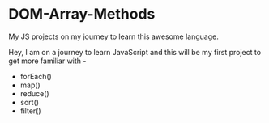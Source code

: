 # DOM-Array-Methods
My JS projects on my journey to learn this awesome language.

Hey, I am on a journey to learn JavaScript and this will be my first project to get more familiar with -

- forEach()
- map()
- reduce()
- sort()
- filter()

